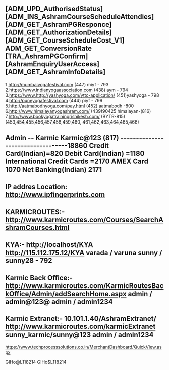 [ADM_UPD_AuthorisedStatus]
[ADM_INS_AshramCourseScheduleAttendies]
[ADM_GET_AshramPGResponce]
[ADM_GET_AuthorizationDetails]
[ADM_GET_CourseScheduleCost_V1]
ADM_GET_ConversionRate
[TRA_AshramPGConfirm]
[AshramEnquiryUserAccess]
[ADM_GET_AshramInfoDetails]
-------------------------------
1.http://mumbaiyogafestival.com (447) miyf - 793
2.https://www.indianyogaassociation.com (438) aym - 794	
3.https://www.http://yashyoga.com/yttc-application/ (451)yashyoga - 798
4.http://puneyogafestival.com (444) piyf - 799
5.http://aatmabodhyoga.com/pay.html (452) aatmabodh -800 
6.http://www.himalayanyogashram.com/ (439)90425 himalayan-(816)
7.http://www.bookyogatrainingrishikesh.com/ (BYTR-815)
(453,454,455,456,457,458,459,460, 461,462,463,464,465,466)

Admin -- Karmic Karmic@123 (817)
----------------------------------18860
Credit Card(Indian)=820
Debit Card(Indian) =1180
International Credit Cards =2170
AMEX Card  1070
Net Banking(Indian) 2171
------------------------
IP addres Location:
http://www.ipfingerprints.com   
------------------
KARMICROUTES:-
http://www.karmicroutes.com/Courses/SearchAshramCourses.html
------------------------
KYA:- http://localhost/KYA
http://115.112.175.12/KYA
varada / varuna
sunny / sunny28 - 792
-----------------------
Karmic Back Office:-
http://www.karmicroutes.com/KarmicRoutesBackOffice/Admin/addSearchHome.aspx
admin / admin@123@
admin / admin$1234$
-----------------------
Karmic Extranet:-
10.101.1.40/AshramExtranet/
http://www.karmicroutes.com/karmicExtranet
sunny_karmic/sunny@123
admin / admin$1234$
-------------------------
https://www.techprocesssolutions.co.in/MerchantDashboard/QuickView.aspx

GIHo@L118214
GIHo$L118214
